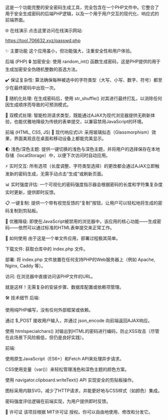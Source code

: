 这是一个功能完整的安全密码生成工具，完全包含在一个PHP文件中。它整合了用于安全生成密码的后端PHP逻辑，以及一个用于用户交互的现代化、响应式的前端界面。

🌐 在线演示
点击这里访问在线演示网站:

https://tool.706632.xyz/passwd.php

✨ 主要功能
这个应用虽小，但功能强大，注重安全性和用户体验。

后端 (PHP)
🔒 加密安全: 使用 random_int() 函数生成密码，这是PHP提供的用于生成加密安全伪随机整数的首选方法。

✔️ 保证复杂性: 算法确保每种被选中的字符类型（大写、小写、数字、符号）都至少在最终密码中出现一次。

🔄 随机化处理: 在生成密码后，使用 str_shuffle() 对其进行最终打乱，以消除任何因生成顺序而导致的可预测模式。

🔌 双模式处理: 智能检测请求类型，既能通过AJAX为现代浏览器提供无刷新体验，也能优雅地降级为传统的表单提交，以兼容禁用JavaScript的环境。

前端 (HTML, CSS, JS)
🎨 现代响应式UI: 采用玻璃拟态（Glassmorphism）效果，界面美观且在桌面和移动设备上都能完美显示。

🌓 浅色/深色主题: 提供一键切换的浅色与深色主题，并将用户的选择保存在本地存储（localStorage）中，以便下次访问时自动应用。

⚡️ 实时交互: 所有选项（长度调整、字符类型选择）的更改都会通过AJAX立即触发新的密码生成，无需手动点击“生成”或刷新页面。

📊 实时强度评估: 一个可视化的密码强度指示器会根据密码的长度和字符集复杂度实时更新，提供即时反馈。

📋 一键复制: 提供一个带有视觉反馈的“复制”按钮，让用户可以轻松地将生成的密码复制到剪贴板。

💪 优雅降级: 即使在JavaScript被禁用的浏览器中，该应用的核心功能——生成密码——依然可以通过标准的HTML表单提交来正常工作。

🚀 如何使用
由于这是一个单文件应用，部署过程极其简单。

下载文件: 获取仓库中的 index.php 文件。

部署: 将 index.php 文件放置在任何支持PHP的Web服务器上（例如 Apache, Nginx, Caddy 等）。

访问: 在浏览器中直接访问该PHP文件的URL。

就是这样！无需复杂的安装步骤、数据库配置或依赖项管理。

🛠️ 技术细节
后端:

使用纯PHP编写，没有任何外部框架或依赖。

通过 $_POST 接收用户输入，并通过 json_encode 向前端返回AJAX响应。

使用 htmlspecialchars() 对输出到HTML的密码进行编码，防止XSS攻击（尽管在此场景下风险极低，但仍是良好实践）。

前端:

使用原生JavaScript（ES6+）和Fetch API来处理异步请求。

CSS使用变量（var()）来轻松管理浅色和深色主题的颜色方案。

使用 navigator.clipboard.writeText() API 实现安全的剪贴板操作。

图标采用内联SVG，减少了HTTP请求，并能更好地与CSS样式（如颜色）集成。

密码强度评估逻辑在前端实现，为用户提供即时反馈。

📄 许可证
该项目根据 MIT许可证 授权。你可以自由地使用、修改和分发它。
